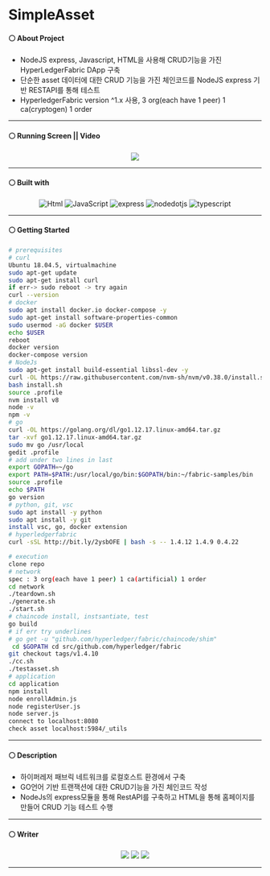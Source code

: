 # SimpleAsset
#### ⚪ About Project
* NodeJS express, Javascript, HTML을 사용해 CRUD기능을 가진 HyperLedgerFabric DApp 구축
* 단순한 asset 데이터에 대한 CRUD 기능을 가진 체인코드를 NodeJS express 기반 RESTAPI를 통해 테스트
* HyperledgerFabric version ^1.x 사용, 3 org(each have 1 peer) 1 ca(cryptogen) 1 order

- - -

#### ⚪ Running Screen || Video
<p align ="center">
   <img src="https://github.com/MpqM/HyperledgerFabric_v1.x-SimpleAsset/assets/79093184/9bf5a1db-9a72-4054-9b72-1f592cc222b4.png"/>
</p>

- - -

#### ⚪ Built with
<p align ="center">
   <img alt="Html" src ="https://img.shields.io/badge/HTML5-E34F26.svg?&style=for-the-badge&logo=HTML5&logoColor=white"/> <img alt="JavaScript" src ="https://img.shields.io/badge/JavaScriipt-F7DF1E.svg?&style=for-the-badge&logo=JavaScript&logoColor=white"/> <img alt="express" src ="https://img.shields.io/badge/express-339933.svg?&style=for-the-badge&logo=express&logoColor=white"/> <img alt="nodedotjs" src ="https://img.shields.io/badge/nodejs-339933.svg?&style=for-the-badge&logo=nodedotjs&logoColor=white"/> <img alt="typescript" src ="https://img.shields.io/badge/hyperledger-3178C6.svg?&style=for-the-badge&logo=hyperledger&logoColor=white"/>
</p>

- - -

#### ⚪ Getting Started
```bash
# prerequisites
# curl
Ubuntu 18.04.5, virtualmachine
sudo apt-get update
sudo apt-get install curl
if err-> sudo reboot -> try again
curl --version
# docker
sudo apt install docker.io docker-compose -y
sudo apt-get install software-properties-common
sudo usermod -aG docker $USER
echo $USER
reboot
docker version
docker-compose version
# NodeJs
sudo apt-get install build-essential libssl-dev -y
curl -OL https://raw.githubusercontent.com/nvm-sh/nvm/v0.38.0/install.sh | bash
bash install.sh
source .profile
nvm install v8
node -v
npm -v
# go
curl -OL https://golang.org/dl/go1.12.17.linux-amd64.tar.gz
tar -xvf go1.12.17.linux-amd64.tar.gz
sudo mv go /usr/local
gedit .profile
# add under two lines in last
export GOPATH=~/go
export PATH=$PATH:/usr/local/go/bin:$GOPATH/bin:~/fabric-samples/bin
source .profile
echo $PATH
go version
# python, git, vsc
sudo apt install -y python
sudo apt install -y git
install vsc, go, docker extension
# hyperledgerfabric
curl -sSL http://bit.ly/2ysbOFE | bash -s -- 1.4.12 1.4.9 0.4.22
```
```bash
# execution
clone repo
# network
spec : 3 org(each have 1 peer) 1 ca(artificial) 1 order
cd network
./teardown.sh
./generate.sh
./start.sh
# chaincode install, instsantiate, test
go build
# if err try underlines
# go get -u "github.com/hyperledger/fabric/chaincode/shim"
 cd $GOPATH cd src/github.com/hyperledger/fabric
git checkout tags/v1.4.10
./cc.sh
./testasset.sh
# application
cd application
npm install
node enrollAdmin.js
node registerUser.js
node server.js
connect to localhost:8080
check asset localhost:5984/_utils
```

- - -

#### ⚪ Description
* 하이퍼레저 패브릭 네트워크를 로컬호스트 환경에서 구축
* GO언어 기반 트랜잭션에 대한 CRUD기능을 가진 체인코드 작성
* NodeJs의 express모듈을 통해 RestAPI를 구축하고 HTML을 통해 홈페이지를 만들어 CRUD 기능 테스트 수행

- - -

#### ⚪ Writer
<p align ="center">
  <img src ="https://img.shields.io/badge/gmail-EA4335.svg?&style=for-the-badge&logo=gmail&logoColor=white"/></a> <a href = "https://github.com/MpqM"><img src ="https://img.shields.io/badge/GitHub-181717.svg?&style=for-the-badge&logo=GitHub&logoColor=white"/></a> <a href = "https://MpqM.tistory.com/"> <img src ="https://img.shields.io/badge/tistory-000000.svg?&style=for-the-badge&logo=Tistory&logoColor=white"/></a>
</p>

- - -
